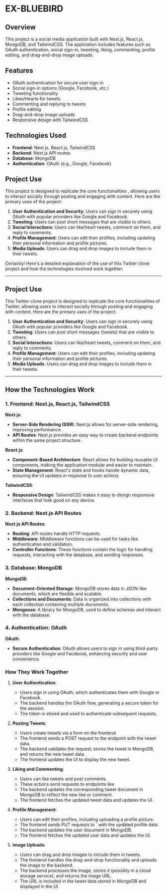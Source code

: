 # EX-BLUEBIRD

## Overview

This project is a  social media application built with Next.js, React.js, MongoDB, and TailwindCSS. The application includes features such as OAuth authentication, social sign-in, tweeting, liking, commenting, profile editing, and drag-and-drop image uploads.

## Features

-   OAuth authentication for secure user sign-in
-   Social sign-in options (Google, Facebook, etc.)
-   Tweeting functionality
-   Likes/Hearts for tweets
-   Commenting and replying to tweets
-   Profile editing
-   Drag-and-drop image uploads
-   Responsive design with TailwindCSS

## Technologies Used

-   **Frontend**: Next.js, React.js, TailwindCSS
-   **Backend**: Next.js API routes
-   **Database**: MongoDB
-   **Authentication**: OAuth (e.g., Google, Facebook)

## Project Use

This  project is designed to replicate the core functionalities , allowing users to interact socially through posting and engaging with content. Here are the primary uses of the project:

1.  **User Authentication and Security**: Users can sign in securely using OAuth with popular providers like Google and Facebook.
2.  **Tweeting**: Users can post short messages that are visible to others.
3.  **Social Interactions**: Users can like/heart tweets, comment on them, and reply to comments.
4.  **Profile Management**: Users can edit their profiles, including updating their personal information and profile pictures.
5.  **Media Uploads**: Users can drag and drop images to include them in their tweets.

Certainly! Here's a detailed explanation of the use of this Twitter clone project and how the technologies involved work together:

----------

## Project Use

This Twitter clone project is designed to replicate the core functionalities of Twitter, allowing users to interact socially through posting and engaging with content. Here are the primary uses of the project:

1.  **User Authentication and Security**: Users can sign in securely using OAuth with popular providers like Google and Facebook.
2.  **Tweeting**: Users can post short messages (tweets) that are visible to others.
3.  **Social Interactions**: Users can like/heart tweets, comment on them, and reply to comments.
4.  **Profile Management**: Users can edit their profiles, including updating their personal information and profile pictures.
5.  **Media Uploads**: Users can drag and drop images to include them in their tweets.

----------

## How the Technologies Work

### 1. Frontend: Next.js, React.js, TailwindCSS

**Next.js**:

-   **Server-Side Rendering (SSR)**: Next.js allows for server-side rendering, improving performance .
-   **API Routes**: Next.js provides an easy way to create backend endpoints within the same project structure.

**React.js**:

-   **Component-Based Architecture**: React allows for building reusable UI components, making the application modular and easier to maintain.
-   **State Management**: React's state and hooks handle dynamic data, ensuring the UI updates in response to user actions.

**TailwindCSS**:

-   **Responsive Design**: TailwindCSS makes it easy to design responsive interfaces that look good on any device.

### 2. Backend: Next.js API Routes

**Next.js API Routes**:

-   **Routing**: API routes handle HTTP requests.
-   **Middleware**: Middleware functions can be used for tasks like authentication and validation.
-   **Controller Functions**: These functions contain the logic for handling requests, interacting with the database, and sending responses.

### 3. Database: MongoDB

**MongoDB**:

-   **Document-Oriented Storage**: MongoDB stores data in JSON-like documents, which are flexible and scalable.
-   **Collections and Documents**: Data is organized into collections with each collection containing multiple documents.
-   **Mongoose**: A library for MongoDB, used to define schemas and interact with the database.

### 4. Authentication: OAuth

**OAuth**:

-   **Secure Authentication**: OAuth allows users to sign in using third-party providers like Google and Facebook, enhancing security and user convenience.


### How They Work Together

1.  **User Authentication**:
    
    -   Users sign in using OAuth, which authenticates them with Google or Facebook.
    -   The backend handles the OAuth flow, generating a secure token for the session.
    -   The token is stored and used to authenticate subsequent requests.
2.  **Posting Tweets**:
    
    -   Users create tweets via a form on the frontend.
    -   The frontend sends a POST request to the endpoint with the tweet data.
    -   The backend validates the request, stores the tweet in MongoDB, and returns the new tweet data.
    -   The frontend updates the UI to display the new tweet.
3.  **Liking and Commenting**:
    
    -   Users can like tweets and post comments.
    -   These actions send requests to endpoints like 
    -   The backend updates the corresponding tweet document in MongoDB to reflect the new like or comment.
    -   The frontend fetches the updated tweet data and updates the UI.
4.  **Profile Management**:
    
    -   Users can edit their profiles, including uploading a profile picture.
    -   The frontend sends PUT requests to ` with the updated profile data.
    -   The backend updates the user document in MongoDB.
    -   The frontend fetches the updated user data and updates the UI.
5.  **Image Uploads**:
    
    -   Users can drag and drop images to include them in tweets.
    -   The frontend handles the drag-and-drop functionality and uploads the image to the backend.
    -   The backend processes the image, stores it (possibly in a cloud storage service), and returns the image URL.
    -   The URL is included in the tweet data stored in MongoDB and displayed in the UI.
